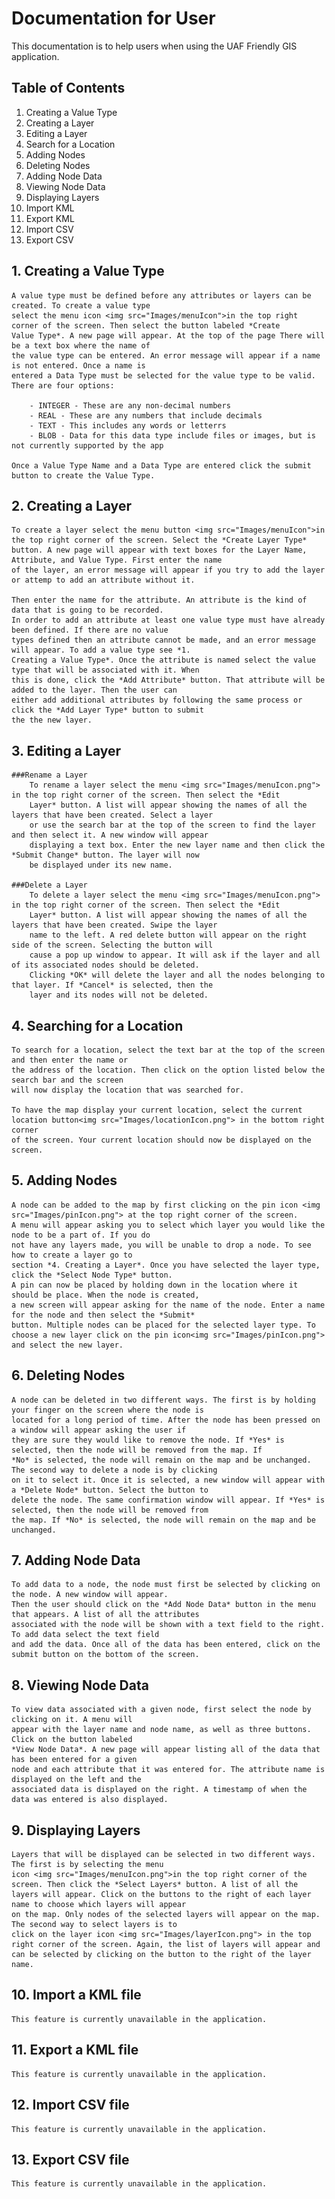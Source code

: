 
# Documentation for User

This documentation is to help users when using the UAF Friendly GIS application.

## Table of Contents

1. Creating a Value Type
2. Creating a Layer
3. Editing a Layer
4. Search for a Location
5. Adding Nodes
6. Deleting Nodes
7. Adding Node Data
8. Viewing Node Data
9. Displaying Layers
10. Import KML
11. Export KML
12. Import CSV
13. Export CSV 


## 1. Creating a Value Type

	A value type must be defined before any attributes or layers can be created. To create a value type
	select the menu icon <img src="Images/menuIcon">in the top right corner of the screen. Then select the button labeled *Create
	Value Type*. A new page will appear. At the top of the page There will be a text box where the name of
	the value type can be entered. An error message will appear if a name is not entered. Once a name is 
	entered a Data Type must be selected for the value type to be valid.
	There are four options:
		
		- INTEGER - These are any non-decimal numbers
		- REAL - These are any numbers that include decimals
		- TEXT - This includes any words or letterrs
		- BLOB - Data for this data type include files or images, but is not currently supported by the app

	Once a Value Type Name and a Data Type are entered click the submit button to create the Value Type.


## 2. Creating a Layer
	
	To create a layer select the menu button <img src="Images/menuIcon">in the top right corner of the screen. Select the *Create Layer Type*
	button. A new page will appear with text boxes for the Layer Name, Attribute, and Value Type. First enter the name
	of the layer, an error message will appear if you try to add the layer or attemp to add an attribute without it.
	
	Then enter the name for the attribute. An attribute is the kind of data that is going to be recorded.
	In order to add an attribute at least one value type must have already been defined. If there are no value 
	types defined then an attribute cannot be made, and an error message will appear. To add a value type see *1. 
	Creating a Value Type*. Once the attribute is named select the value type that will be associated with it. When
	this is done, click the *Add Attribute* button. That attribute will be added to the layer. Then the user can
	either add additional attributes by following the same process or click the *Add Layer Type* button to submit 
	the the new layer.


## 3. Editing a Layer
	
	###Rename a Layer
		To rename a layer select the menu <img src="Images/menuIcon.png"> in the top right corner of the screen. Then select the *Edit
		Layer* button. A list will appear showing the names of all the layers that have been created. Select a layer
		or use the search bar at the top of the screen to find the layer and then select it. A new window will appear
		displaying a text box. Enter the new layer name and then click the *Submit Change* button. The layer will now 
		be displayed under its new name.

	###Delete a Layer
		To delete a layer select the menu <img src="Images/menuIcon.png"> in the top right corner of the screen. Then select the *Edit
		Layer* button. A list will appear showing the names of all the layers that have been created. Swipe the layer
		name to the left. A red delete button will appear on the right side of the screen. Selecting the button will
		cause a pop up window to appear. It will ask if the layer and all of its associated nodes should be deleted.
		Clicking *OK* will delete the layer and all the nodes belonging to that layer. If *Cancel* is selected, then the
		layer and its nodes will not be deleted.


## 4. Searching for a Location
	
	To search for a location, select the text bar at the top of the screen and then enter the name or
	the address of the location. Then click on the option listed below the search bar and the screen 
	will now display the location that was searched for.

	To have the map display your current location, select the current location button<img src="Images/locationIcon.png"> in the bottom right corner
	of the screen. Your current location should now be displayed on the screen.


## 5. Adding Nodes
	
	A node can be added to the map by first clicking on the pin icon <img src="Images/pinIcon.png"> at the top right corner of the screen.
	A menu will appear asking you to select which layer you would like the node to be a part of. If you do
	not have any layers made, you will be unable to drop a node. To see how to create a layer go to 
	section *4. Creating a Layer*. Once you have selected the layer type, click the *Select Node Type* button.
	A pin can now be placed by holding down in the location where it should be place. When the node is created, 
	a new screen will appear asking for the name of the node. Enter a name for the node and then select the *Submit*
	button. Multiple nodes can be placed for the selected layer type. To choose a new layer click on the pin icon<img src="Images/pinIcon.png">
	and select the new layer.


## 6. Deleting Nodes

	A node can be deleted in two different ways. The first is by holding your finger on the screen where the node is 
	located for a long period of time. After the node has been pressed on a window will appear asking the user if 
	they are sure they would like to remove the node. If *Yes* is selected, then the node will be removed from the map. If
	*No* is selected, the node will remain on the map and be unchanged. The second way to delete a node is by clicking
	on it to select it. Once it is selected, a new window will appear with a *Delete Node* button. Select the button to
	delete the node. The same confirmation window will appear. If *Yes* is selected, then the node will be removed from 
	the map. If *No* is selected, the node will remain on the map and be unchanged.


## 7. Adding Node Data

	To add data to a node, the node must first be selected by clicking on the node. A new window will appear.
	Then the user should click on the *Add Node Data* button in the menu that appears. A list of all the attributes
	associated with the node will be shown with a text field to the right. To add data select the text field 
	and add the data. Once all of the data has been entered, click on the submit button on the bottom of the screen. 


## 8. Viewing Node Data

	To view data associated with a given node, first select the node by clicking on it. A menu will
	appear with the layer name and node name, as well as three buttons. Click on the button labeled
	*View Node Data*. A new page will appear listing all of the data that has been entered for a given
	node and each attribute that it was entered for. The attribute name is displayed on the left and the 
	associated data is displayed on the right. A timestamp of when the data was entered is also displayed.


## 9. Displaying Layers
	
	Layers that will be displayed can be selected in two different ways. The first is by selecting the menu
	icon <img src="Images/menuIcon.png">in the top right corner of the screen. Then click the *Select Layers* button. A list of all the 
	layers will appear. Click on the buttons to the right of each layer name to choose which layers will appear
	on the map. Only nodes of the selected layers will appear on the map. The second way to select layers is to 
	click on the layer icon <img src="Images/layerIcon.png"> in the top right corner of the screen. Again, the list of layers will appear and 
	can be selected by clicking on the button to the right of the layer name.


## 10. Import a KML file
	
	This feature is currently unavailable in the application.

## 11. Export a KML file

	This feature is currently unavailable in the application.

## 12. Import CSV file

	This feature is currently unavailable in the application.
	
## 13. Export CSV file
	
	This feature is currently unavailable in the application.

